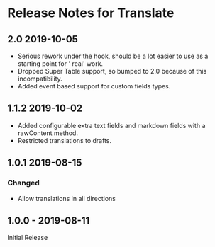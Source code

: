 # Release Notes for Translate

## 2.0 2019-10-05

* Serious rework under the hook, should be a lot easier to use as a starting point for '
real' work.
* Dropped Super Table support, so bumped to 2.0 because of this incompatibility.
* Added event based support for custom fields types.

## 1.1.2 2019-10-02

* Added configurable extra text fields and markdown fields with a rawContent method.
* Restricted translations to drafts.

## 1.0.1 2019-08-15

### Changed

* Allow translations in all directions

## 1.0.0 - 2019-08-11

Initial Release
